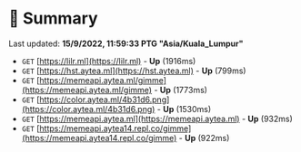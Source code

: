 # 📖 Summary
Last updated: **15/9/2022, 11:59:33 PTG "Asia/Kuala_Lumpur"**

- `GET` [https://lilr.ml](https://lilr.ml) - **Up** (1916ms)
- `GET` [https://hst.aytea.ml](https://hst.aytea.ml) - **Up** (799ms)
- `GET` [https://memeapi.aytea.ml/gimme](https://memeapi.aytea.ml/gimme) - **Up** (1773ms)
- `GET` [https://color.aytea.ml/4b31d6.png](https://color.aytea.ml/4b31d6.png) - **Up** (1530ms)
- `GET` [https://memeapi.aytea.ml](https://memeapi.aytea.ml) - **Up** (932ms)
- `GET` [https://memeapi.aytea14.repl.co/gimme](https://memeapi.aytea14.repl.co/gimme) - **Up** (922ms)
